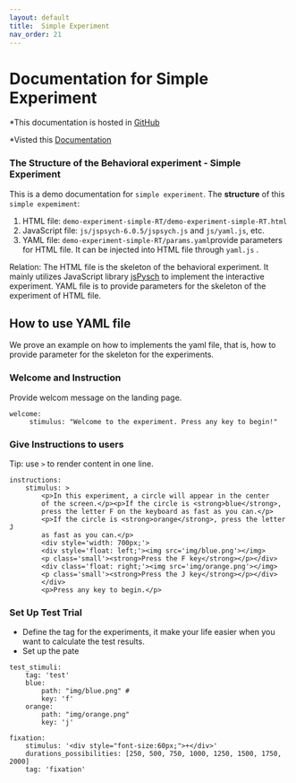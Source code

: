 ```yaml
---
layout: default
title:  Simple Experiment
nav_order: 21
---
```

# Documentation for Simple Experiment

*This documentation is hosted in [GitHub](https://github.com/kschuler/experiment-library/tree/master/demo-experiment-simple-RA)

*Visted this [Documentation](http://www.kathrynschuler.com/experiment-library/demo-experiment-simple-RA/readme.html)

### The Structure of  the Behavioral experiment - Simple Experiment
This is a demo documentation for `simple experiment`. The **structure** of this `simple expemiment`:


1. HTML file: `demo-experiment-simple-RT/demo-experiment-simple-RT.html`
2. JavaScript file: `js/jspsych-6.0.5/jspsych.js` and  `js/yaml.js`, etc.
3. YAML file: `demo-experiment-simple-RT/params.yaml`provide parameters for HTML file.  It can be injected into HTML file through `yaml.js` .

Relation: The HTML file is the skeleton of the behavioral experiment. It mainly utilizes JavaScript library  [jsPysch](https://www.jspsych.org/) to implement the interactive experiment. YAML file is to provide parameters for the skeleton of the experiment of HTML file. 
## How to use YAML file
We prove an example on how to implements the yaml file, that is, how to provide parameter for the skeleton for the experiments.

### Welcome and Instruction 
Provide welcom message on the landing page.
```
welcome:
     stimulus: "Welcome to the experiment. Press any key to begin!"
```
### Give Instructions to users 
Tip: use `>` to render content in one line. 
```
instructions:
    stimulus: >
        <p>In this experiment, a circle will appear in the center
        of the screen.</p><p>If the circle is <strong>blue</strong>,
        press the letter F on the keyboard as fast as you can.</p>
        <p>If the circle is <strong>orange</strong>, press the letter J
        as fast as you can.</p>
        <div style='width: 700px;'>
        <div style='float: left;'><img src='img/blue.png'></img>
        <p class='small'><strong>Press the F key</strong></p></div>
        <div class='float: right;'><img src='img/orange.png'></img>
        <p class='small'><strong>Press the J key</strong></p></div>
        </div>
        <p>Press any key to begin.</p>
```
### Set Up Test Trial
* Define the tag for the experiments, it make your life easier when you want to calculate the test results.
* Set up the pate
```
test_stimuli: 
    tag: 'test'
    blue:
        path: "img/blue.png" #
        key: 'f'
    orange:
        path: "img/orange.png"
        key: 'j'

fixation:
    stimulus: '<div style="font-size:60px;">+</div>'
    durations_possibilities: [250, 500, 750, 1000, 1250, 1500, 1750, 2000]
    tag: 'fixation'

```
<!--stackedit_data:
eyJoaXN0b3J5IjpbLTE3MDUyNTg1NDIsMTUzNzUxMTY1NCwtMT
EyOTk3MjAyMywtNTQ2MjQzNTU1LC0xMjk4NjY4MDcxLDkxNDkw
MjI4MiwxOTE3ODUwOTQ5LC03MDgzNjkyMDcsLTE3NTUxNjAxMD
YsOTk3MDgwODIyLDExODk5ODA3MzQsMTYwOTI5NzE1MCwtNDkx
NjM1NDc5LC0xOTQwNjkyMTQwLC04NjQzMDMwNTEsLTczOTM2NT
E0MCwxNTgxNDYzOTg2LC0xMDU5NDM3NTczLDI5NjY1MjQ3Mywx
Nzg4Nzk1NDc1XX0=
-->
